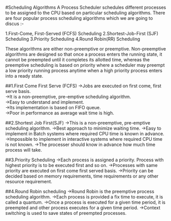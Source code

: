 #Scheduling Algorithms
A Process Scheduler schedules different processes to be assigned to the CPU based on particular scheduling algorithms. There are four popular process scheduling algorithms which we are going to discus :-

1.First-Come, First-Served (FCFS) Scheduling
2.Shortest-Job-First (SJF) Scheduling
3.Priority Scheduling
4.Round Robin(RR) Scheduling

These algorithms are either non-preemptive or preemptive. Non-preemptive algorithms are designed so that once a process enters the running state, it cannot be preempted until it completes its allotted time, whereas the preemptive scheduling is based on priority where a scheduler may preempt a low priority running process anytime when a high priority process enters into a ready state.

##1.First Come First Serve (FCFS)
->Jobs are executed on first come, first serve basis.  
->It is a non-preemptive, pre-emptive scheduling algorithm.  
->Easy to understand and implement.  
->Its implementation is based on FIFO queue.  
->Poor in performance as average wait time is high.  

##2.Shortest Job First(SJF)
->This is a non-preemptive, pre-emptive scheduling algorithm.
->Best approach to minimize waiting time.
->Easy to implement in Batch systems where required CPU time is known in advance.
->Impossible to implement in interactive systems where required CPU time is not known.
->The processer should know in advance how much time process will take.

##3.Priority Scheduling
->Each process is assigned a priority. Process with highest priority is to be executed first and so on.
->Processes with same priority are executed on first come first served basis.
->Priority can be decided based on memory requirements, time requirements or any other resource requirement.

##4.Round Robin scheduling
->Round Robin is the preemptive process scheduling algorithm.
->Each process is provided a fix time to execute, it is called a quantum.
->Once a process is executed for a given time period, it is preempted and other process executes for a given time period.
->Context switching is used to save states of preempted processes.
